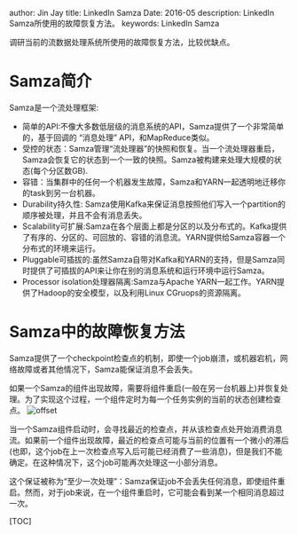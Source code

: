 author: Jin Jay
title: LinkedIn Samza
Date: 2016-05
description: LinkedIn Samza所使用的故障恢复方法。
keywords: LinkedIn
          Samza

调研当前的流数据处理系统所使用的故障恢复方法，比较优缺点。

# Samza简介
Samza是一个流处理框架:

- 简单的API:不像大多数低层级的消息系统的API，Samza提供了一个非常简单的，基于回调的 “消息处理”  API，和MapReduce类似。
- 受控的状态：Samza管理“流处理器”的快照和恢复。当一个流处理器重启，Samza会恢复它的状态到一个一致的快照。Samza被构建来处理大规模的状态(每个分区数GB).
- 容错：当集群中的任何一个机器发生故障，Samza和YARN一起透明地迁移你的task到另一台机器。
- Durability持久性: Samza使用Kafka来保证消息按照他们写入一个partition的顺序被处理，并且不会有消息丢失。
- Scalability可扩展:Samza在各个层面上都是分区的以及分布式的。Kafka提供了有序的、分区的、可回放的、容错的消息流。YARN提供给Samza容器一个分布式的环境来运行。
- Pluggable可插拔的:虽然Samza自带对Kafka和YARN的支持，但是Samza同时提供了可插拔的API来让你在别的消息系统和运行环境中运行Samza。
- Processor isolation处理器隔离:Samza与Apache YARN一起工作。YARN提供了Hadoop的安全模型，以及利用Linux CGruops的资源隔离。

# Samza中的故障恢复方法
Samza提供了一个checkpoint检查点的机制，即使一个job崩溃，或机器宕机，网络故障或者其他情况下，Samza能保证消息不会丢失。

如果一个Samza的组件出现故障，需要将组件重启(一般在另一台机器上)并恢复处理。为了实现这个过程，一个组件定时为每一个任务实例的当前的状态创建检查点。
![offset](https://samza.apache.org/img/0.7.0/learn/documentation/container/checkpointing.svg)

当一个Samza组件启动时，会寻找最近的检查点，并从该检查点处开始消费消息流。如果前一个组件出现故障，最近的检查点可能与当前的位置有一个微小的滞后(也即，这个job在上一次检查点写入后可能已经消费了一些消息)，但是我们不能确定。在这种情况下，这个job可能再次处理这一小部分消息。

这个保证被称为“至少一次处理”：Samza保证job不会丢失任何消息，即使组件重启。然而，对于job来说，在一个组件重启时，它可能会看到某一个相同消息超过一次。


[TOC]























